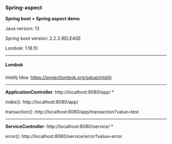 ### Spring-aspect

**Spring boot + Spring aspect demo**

Java version: 13

Spring boot version: 2.2.2.RELEASE

Lombok: 1.18.10

---

##### Lombok
Intellij Idea: https://projectlombok.org/setup/intellij

---

**ApplicationController**: http://localhost:8080/app/ *

index(): http://localhost:8080/app/

transaction(): http://localhost:8080/app/transaction?value=test

---

**ServiceController**: http://localhost:8080/service/ *

error(): http://localhost:8080/service/error?value=error